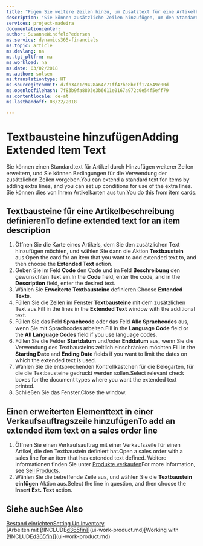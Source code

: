 ```yaml
---
title: "Fügen Sie weitere Zeilen hinzu, um Zusatztext für eine Artikelbeschreibung zu definieren| Microsoft Docs"
description: "Sie können zusätzliche Zeilen hinzufügen, um den Standardtext zu erweitern, der einen Artikel enthält."
services: project-madeira
documentationcenter: 
author: SusanneWindfeldPedersen
ms.service: dynamics365-financials
ms.topic: article
ms.devlang: na
ms.tgt_pltfrm: na
ms.workload: na
ms.date: 03/02/2018
ms.author: solsen
ms.translationtype: HT
ms.sourcegitcommit: d7fb34e1c9428a64c71ff47be8bcff174649c00d
ms.openlocfilehash: 7f83b9fa8803e3b6611e0167a972c0e54f5eff79
ms.contentlocale: de-at
ms.lasthandoff: 03/22/2018

---
```

# <a name="adding-extended-item-text"></a><span data-ttu-id="b7d74-103">Textbausteine hinzufügen</span><span class="sxs-lookup"><span data-stu-id="b7d74-103">Adding Extended Item Text</span></span>
<span data-ttu-id="b7d74-104">Sie können einen Standardtext für Artikel durch Hinzufügen weiterer Zeilen erweitern, und Sie können Bedingungen für die Verwendung der zusätzlichen Zeilen vorgeben.</span><span class="sxs-lookup"><span data-stu-id="b7d74-104">You can extend a standard text for items by adding extra lines, and you can set up conditions for use of the extra lines.</span></span> <span data-ttu-id="b7d74-105">Sie können dies von Ihrem Artikelkarten aus tun.</span><span class="sxs-lookup"><span data-stu-id="b7d74-105">You do this from item cards.</span></span>

## <a name="to-define-extended-text-for-an-item-description"></a><span data-ttu-id="b7d74-106">Textbausteine für eine Artikelbeschreibung definieren</span><span class="sxs-lookup"><span data-stu-id="b7d74-106">To define extended text for an item description</span></span>
1. <span data-ttu-id="b7d74-107">Öffnen Sie die Karte eines Artikels, dem Sie den zusätzlichen Text hinzufügen möchten, und wählen Sie dann die Aktion **Textbaustein** aus.</span><span class="sxs-lookup"><span data-stu-id="b7d74-107">Open the card for an item that you want to add extended text to, and then choose the **Extended Text** action.</span></span>
2. <span data-ttu-id="b7d74-108">Geben Sie im Feld **Code** den Code und im Feld **Beschreibung** den gewünschten Text ein.</span><span class="sxs-lookup"><span data-stu-id="b7d74-108">In the **Code** field, enter the code, and in the **Description** field, enter the desired text.</span></span>
3. <span data-ttu-id="b7d74-109">Wählen Sie **Erweiterte Textbausteine** definieren.</span><span class="sxs-lookup"><span data-stu-id="b7d74-109">Choose **Extended Texts**.</span></span>
4. <span data-ttu-id="b7d74-110">Füllen Sie die Zeilen im Fenster **Textbausteine** mit dem zusätzlichen Text aus.</span><span class="sxs-lookup"><span data-stu-id="b7d74-110">Fill in the lines in the **Extended Text** window with the additional text.</span></span>
5. <span data-ttu-id="b7d74-111">Füllen Sie das Feld **Sprachcode** oder das Feld **Alle Sprachcodes** aus, wenn Sie mit Sprachcodes arbeiten.</span><span class="sxs-lookup"><span data-stu-id="b7d74-111">Fill in the **Language Code** field or the **All Language Codes** field if you use language codes.</span></span>
6. <span data-ttu-id="b7d74-112">Füllen Sie die Felder **Startdatum** und/oder **Enddatum** aus, wenn Sie die Verwendung des Textbausteins zeitlich einschränken möchten.</span><span class="sxs-lookup"><span data-stu-id="b7d74-112">Fill in the **Starting Date** and **Ending Date** fields if you want to limit the dates on which the extended text is used.</span></span>
7. <span data-ttu-id="b7d74-113">Wählen Sie die entsprechenden Kontrollkästchen für die Belegarten, für die die Textbausteine gedruckt werden sollen.</span><span class="sxs-lookup"><span data-stu-id="b7d74-113">Select relevant check boxes for the document types where you want the extended text printed.</span></span>
8. <span data-ttu-id="b7d74-114">Schließen Sie das Fenster.</span><span class="sxs-lookup"><span data-stu-id="b7d74-114">Close the window.</span></span>

## <a name="to-add-an-extended-item-text-on-a-sales-order-line"></a><span data-ttu-id="b7d74-115">Einen erweiterten Elementtext in einer Verkaufsauftragszeile hinzufügen</span><span class="sxs-lookup"><span data-stu-id="b7d74-115">To add an extended item text on a sales order line</span></span>
1. <span data-ttu-id="b7d74-116">Öffnen Sie einen Verkaufsauftrag mit einer Verkaufszeile für einen Artikel, die den Textbaustein definiert hat.</span><span class="sxs-lookup"><span data-stu-id="b7d74-116">Open a sales order with a sales line for an item that has extended text defined.</span></span> <span data-ttu-id="b7d74-117">Weitere Informationen finden Sie unter [Produkte verkaufen](sales-how-sell-products.md)</span><span class="sxs-lookup"><span data-stu-id="b7d74-117">For more information, see [Sell Products](sales-how-sell-products.md).</span></span>
2. <span data-ttu-id="b7d74-118">Wählen Sie die betreffende Zeile aus, und wählen Sie die **Textbaustein einfügen** Aktion aus.</span><span class="sxs-lookup"><span data-stu-id="b7d74-118">Select the line in question, and then choose the **Insert Ext. Text** action.</span></span>

## <a name="see-also"></a><span data-ttu-id="b7d74-119">Siehe auch</span><span class="sxs-lookup"><span data-stu-id="b7d74-119">See Also</span></span>
[<span data-ttu-id="b7d74-120">Bestand einrichten</span><span class="sxs-lookup"><span data-stu-id="b7d74-120">Setting Up Inventory</span></span>](inventory-setup-inventory.md)  
<span data-ttu-id="b7d74-121">[Arbeiten mit [!INCLUDE[d365fin](includes/d365fin_md.md)]](ui-work-product.md)</span><span class="sxs-lookup"><span data-stu-id="b7d74-121">[Working with [!INCLUDE[d365fin](includes/d365fin_md.md)]](ui-work-product.md)</span></span>

